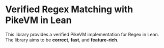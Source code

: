 # Verified Regex Matching with PikeVM in Lean

This library provides a verified PikeVM implementation for Regex in Lean.
The library aims to be **correct**, **fast**, and **feature-rich**.

